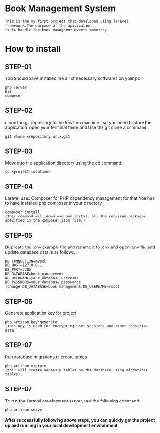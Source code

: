 <h1>Book Management System </h1>
    
    This is the my first project that developed using laravel framework.The purpose of the application 
    is to handle the book managemnt events smoothly .

<h1>How to install</h1>
<h2>STEP-01</h2> You Should have installed the all of necessary softwares on your pc 
    
    php server
    Git
    composer
<h2>STEP-02</h2> clone the git repository to the location machine that you need to store the application.
open your terminal there and Use the git clone a command.
    
    git clone <repository url>.git
<h2>STEP-03</h2> Move into the application directory using the cd command: 
    
    cd <project-location>
<h2>STEP-04</h2> Laravel uses Composer for PHP dependency management for that You has to have installed php composer in your directory 
    
    composer install
    (This command will download and install all the required packages specified in the composer.json file.)
    
<h2>STEP-05</h2> Duplicate the .env.example file and rename it to .env and open .env file and update database details as
follows.
    
    DB_CONNECTION=mysql
    DB_HOST=127.0.0.1
    DB_PORT=3306
    DB_DATABASE=book-management
    DB_USERNAME=your_database_username
    DB_PASSWORD=your_database_passwords   
    (change DB_DATABASE=book-management,DB_USERNAME=root)

<h2>STEP-06</h2> Generate application key for project
    
    php artisan key:generate
    (This key is used for encrypting user sessions and other sensitive data)

<h2>STEP-07</h2> Run database migrations to create tables.
    
    php artisan migrate
    (this will create necessry tables on the database using migrations tables)
<h2>STEP-07</h2> To run the Laravel development server, use the following command:
    
    php artisan serve
<h4>After successfully following above steps, you can quickly get the project up and running in your local development environment </h4>
    
